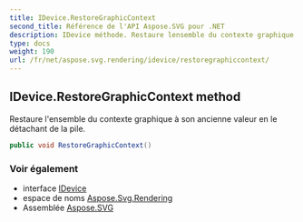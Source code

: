 ```yaml
---
title: IDevice.RestoreGraphicContext
second_title: Référence de l'API Aspose.SVG pour .NET
description: IDevice méthode. Restaure lensemble du contexte graphique à son ancienne valeur en le détachant de la pile.
type: docs
weight: 190
url: /fr/net/aspose.svg.rendering/idevice/restoregraphiccontext/
---
```

## IDevice.RestoreGraphicContext method

Restaure l'ensemble du contexte graphique à son ancienne valeur en le détachant de la pile.

```csharp
public void RestoreGraphicContext()
```

### Voir également

* interface [IDevice](../)
* espace de noms [Aspose.Svg.Rendering](../../idevice/)
* Assemblée [Aspose.SVG](../../../)


